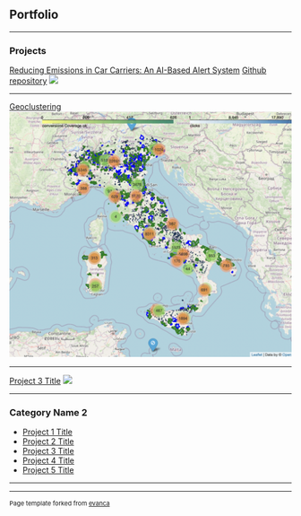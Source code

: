## Portfolio

---

### Projects

[Reducing Emissions in Car Carriers: An AI-Based Alert System](/sounds_classification)
[Github repository](https://github.com/giacomo-lab/sounds_classification)
<img src="images/dummy_thumbnail.jpg?raw=true"/>

---

[Geoclustering](/sample_page)
<img src="images/map_geoclustering.png?raw=true"/>

---

[Project 3 Title](http://example.com/)
<img src="images/dummy_thumbnail.jpg?raw=true"/>

---

### Category Name 2

- [Project 1 Title](http://example.com/)
- [Project 2 Title](http://example.com/)
- [Project 3 Title](http://example.com/)
- [Project 4 Title](http://example.com/)
- [Project 5 Title](http://example.com/)

---




---
<p style="font-size:11px">Page template forked from <a href="https://github.com/evanca/quick-portfolio">evanca</a></p>
<!-- Remove above link if you don't want to attibute -->

